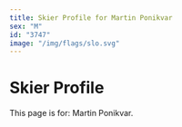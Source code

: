 ```yaml
---
title: Skier Profile for Martin Ponikvar
sex: "M"
id: "3747"
image: "/img/flags/slo.svg" 
---
```


# Skier Profile

This page is for: Martin Ponikvar.
    